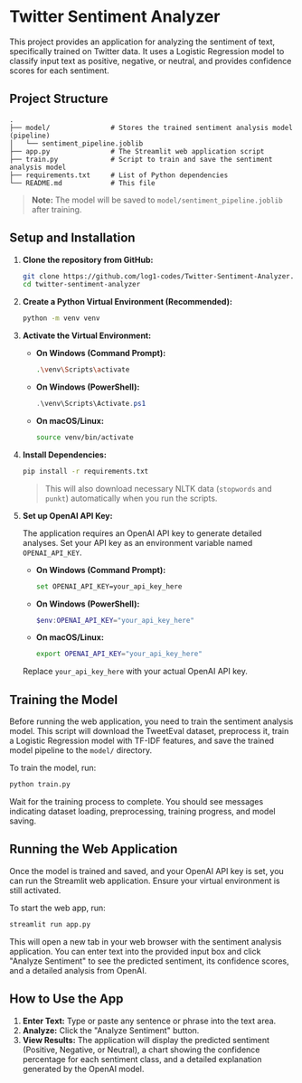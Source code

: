 # Twitter Sentiment Analyzer

This project provides an application for analyzing the sentiment of text, specifically trained on Twitter data. It uses a Logistic Regression model to classify input text as positive, negative, or neutral, and provides confidence scores for each sentiment.

## Project Structure

```
.
├── model/               # Stores the trained sentiment analysis model (pipeline)
│   └── sentiment_pipeline.joblib
├── app.py               # The Streamlit web application script
├── train.py             # Script to train and save the sentiment analysis model
├── requirements.txt     # List of Python dependencies
└── README.md            # This file
```

> **Note:** The model will be saved to `model/sentiment_pipeline.joblib` after training.

## Setup and Installation

1. **Clone the repository from GitHub:**

    ```bash
    git clone https://github.com/log1-codes/Twitter-Sentiment-Analyzer.git
    cd twitter-sentiment-analyzer
    ```

2. **Create a Python Virtual Environment (Recommended):**

    ```bash
    python -m venv venv
    ```

3. **Activate the Virtual Environment:**

    * **On Windows (Command Prompt):**
        ```bash
        .\venv\Scripts\activate
        ```
    * **On Windows (PowerShell):**
        ```powershell
        .\venv\Scripts\Activate.ps1
        ```
    * **On macOS/Linux:**
        ```bash
        source venv/bin/activate
        ```

4. **Install Dependencies:**

    ```bash
    pip install -r requirements.txt
    ```

    > This will also download necessary NLTK data (`stopwords` and `punkt`) automatically when you run the scripts.

5. **Set up OpenAI API Key:**

    The application requires an OpenAI API key to generate detailed analyses. Set your API key as an environment variable named `OPENAI_API_KEY`.

    * **On Windows (Command Prompt):**
        ```bash
        set OPENAI_API_KEY=your_api_key_here
        ```
    * **On Windows (PowerShell):**
        ```powershell
        $env:OPENAI_API_KEY="your_api_key_here"
        ```
    * **On macOS/Linux:**
        ```bash
        export OPENAI_API_KEY="your_api_key_here"
        ```

    Replace `your_api_key_here` with your actual OpenAI API key.

## Training the Model

Before running the web application, you need to train the sentiment analysis model. This script will download the TweetEval dataset, preprocess it, train a Logistic Regression model with TF-IDF features, and save the trained model pipeline to the `model/` directory.

To train the model, run:

```bash
python train.py
```

Wait for the training process to complete. You should see messages indicating dataset loading, preprocessing, training progress, and model saving.

## Running the Web Application

Once the model is trained and saved, and your OpenAI API key is set, you can run the Streamlit web application. Ensure your virtual environment is still activated.

To start the web app, run:

```bash
streamlit run app.py
```

This will open a new tab in your web browser with the sentiment analysis application. You can enter text into the provided input box and click "Analyze Sentiment" to see the predicted sentiment, its confidence scores, and a detailed analysis from OpenAI.

## How to Use the App

1. **Enter Text:** Type or paste any sentence or phrase into the text area.
2. **Analyze:** Click the "Analyze Sentiment" button.
3. **View Results:** The application will display the predicted sentiment (Positive, Negative, or Neutral), a chart showing the confidence percentage for each sentiment class, and a detailed explanation generated by the OpenAI model.

